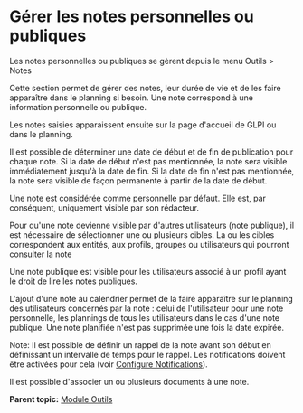 Gérer les notes personnelles ou publiques
=========================================

Les notes personnelles ou publiques se gèrent depuis le menu Outils \>
Notes

Cette section permet de gérer des notes, leur durée de vie et de les
faire apparaître dans le planning si besoin. Une note correspond à une
information personnelle ou publique.

Les notes saisies apparaissent ensuite sur la page d'accueil de GLPI ou
dans le planning.

Il est possible de déterminer une date de début et de fin de publication
pour chaque note. Si la date de début n'est pas mentionnée, la note sera
visible immédiatement jusqu'à la date de fin. Si la date de fin n'est
pas mentionnée, la note sera visible de façon permanente à partir de la
date de début.

Une note est considérée comme personnelle par défaut. Elle est, par
conséquent, uniquement visible par son rédacteur.

Pour qu'une note devienne visible par d'autres utilisateurs (note
publique), il est nécessaire de sélectionner une ou plusieurs cibles. La
ou les cibles correspondent aux entités, aux profils, groupes ou
utilisateurs qui pourront consulter la note

Une note publique est visible pour les utilisateurs associé à un profil
ayant le droit de lire les notes publiques.

L'ajout d'une note au calendrier permet de la faire apparaître sur le
planning des utilisateurs concernés par la note : celui de l'utilisateur
pour une note personnelle, les plannings de tous les utilisateurs dans
le cas d'une note publique. Une note planifiée n'est pas supprimée une
fois la date expirée.

Note: Il est possible de définir un rappel de la note avant son début en
définissant un intervalle de temps pour le rappel. Les notifications
doivent être activées pour cela (voir [Configure
Notifications](config_notification.html "Notifications are configured from the menu Setup > Notifications ;")).

Il est possible d'associer un ou plusieurs documents à une note.

**Parent topic:** [Module
Outils](../glpi/tool.html "Le module Outils permet aux utilisateurs de gérer les notes, la base de connaissance, les réservations ainsi que de générer des rapports")
